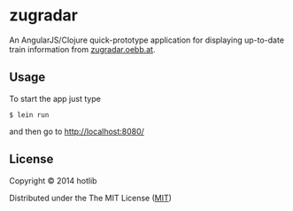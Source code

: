 # zugradar

An AngularJS/Clojure quick-prototype application for displaying up-to-date train information from [zugradar.oebb.at](http://zugradar.oebb.at/).  

## Usage

To start the app just type

    $ lein run
    

and then go to [http://localhost:8080/](http://localhost:8080/)

## License

Copyright © 2014 hotlib

Distributed under the The MIT License ([MIT](http://opensource.org/licenses/MIT))